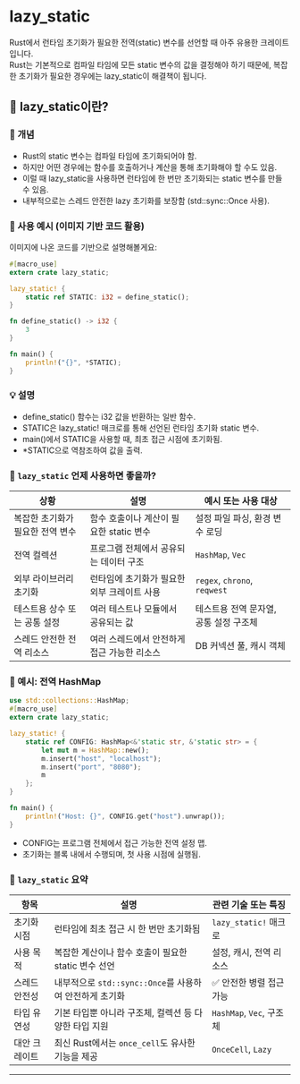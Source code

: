 # lazy_static
Rust에서 런타임 초기화가 필요한 전역(static) 변수를 선언할 때 아주 유용한 크레이트입니다.  
Rust는 기본적으로 컴파일 타임에 모든 static 변수의 값을 결정해야 하기 때문에, 복잡한 초기화가 필요한 경우에는 lazy_static이 해결책이 됩니다.

## 🧠 lazy_static이란?
### 📌 개념
- Rust의 static 변수는 컴파일 타임에 초기화되어야 함.
- 하지만 어떤 경우에는 함수를 호출하거나 계산을 통해 초기화해야 할 수도 있음.
- 이럴 때 lazy_static을 사용하면 런타임에 한 번만 초기화되는 static 변수를 만들 수 있음.
- 내부적으로는 스레드 안전한 lazy 초기화를 보장함 (std::sync::Once 사용).


### 🔧 사용 예시 (이미지 기반 코드 활용)
이미지에 나온 코드를 기반으로 설명해볼게요:
```rust
#[macro_use]
extern crate lazy_static;

lazy_static! {
    static ref STATIC: i32 = define_static();
}

fn define_static() -> i32 {
    3
}

fn main() {
    println!("{}", *STATIC);
}
```

### 💡 설명
- define_static() 함수는 i32 값을 반환하는 일반 함수.
- STATIC은 lazy_static! 매크로를 통해 선언된 런타임 초기화 static 변수.
- main()에서 STATIC을 사용할 때, 최초 접근 시점에 초기화됨.
- *STATIC으로 역참조하여 값을 출력.

### 🧭 `lazy_static` 언제 사용하면 좋을까?

| 상황                             | 설명                                                                 | 예시 또는 사용 대상                          |
|----------------------------------|----------------------------------------------------------------------|---------------------------------------------|
| 복잡한 초기화가 필요한 전역 변수 | 함수 호출이나 계산이 필요한 static 변수                             | 설정 파일 파싱, 환경 변수 로딩              |
| 전역 컬렉션                      | 프로그램 전체에서 공유되는 데이터 구조                               | `HashMap`, `Vec`                             |
| 외부 라이브러리 초기화           | 런타임에 초기화가 필요한 외부 크레이트 사용                          | `regex`, `chrono`, `reqwest`                |
| 테스트용 상수 또는 공통 설정     | 여러 테스트나 모듈에서 공유되는 값                                   | 테스트용 전역 문자열, 공통 설정 구조체      |
| 스레드 안전한 전역 리소스       | 여러 스레드에서 안전하게 접근 가능한 리소스                         | DB 커넥션 풀, 캐시 객체                      |



### 🧊 예시: 전역 HashMap
```rust
use std::collections::HashMap;
#[macro_use]
extern crate lazy_static;

lazy_static! {
    static ref CONFIG: HashMap<&'static str, &'static str> = {
        let mut m = HashMap::new();
        m.insert("host", "localhost");
        m.insert("port", "8080");
        m
    };
}

fn main() {
    println!("Host: {}", CONFIG.get("host").unwrap());
}
```

- CONFIG는 프로그램 전체에서 접근 가능한 전역 설정 맵.
- 초기화는 블록 내에서 수행되며, 첫 사용 시점에 실행됨.

### 🚀 `lazy_static` 요약

| 항목               | 설명                                                                 | 관련 기술 또는 특징     |
|--------------------|----------------------------------------------------------------------|--------------------------|
| 초기화 시점        | 런타임에 최초 접근 시 한 번만 초기화됨                              | `lazy_static!` 매크로    |
| 사용 목적          | 복잡한 계산이나 함수 호출이 필요한 static 변수 선언                  | 설정, 캐시, 전역 리소스  |
| 스레드 안전성      | 내부적으로 `std::sync::Once`를 사용하여 안전하게 초기화              | ✅ 안전한 병렬 접근 가능 |
| 타입 유연성        | 기본 타입뿐 아니라 구조체, 컬렉션 등 다양한 타입 지원                | `HashMap`, `Vec`, 구조체 |
| 대안 크레이트      | 최신 Rust에서는 `once_cell`도 유사한 기능을 제공                     | `OnceCell`, `Lazy`       |


---

